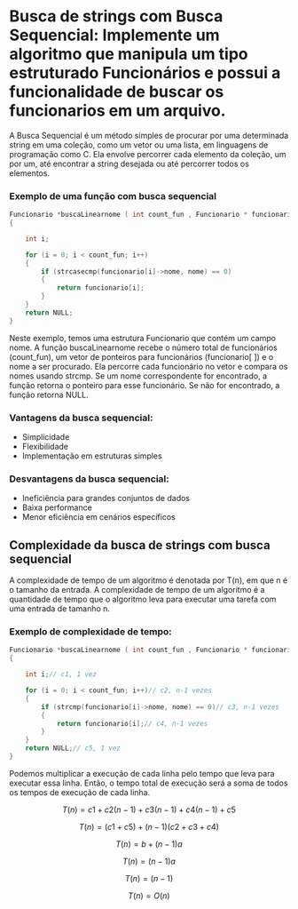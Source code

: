 
# Busca de strings com Busca Sequencial: Implemente um algoritmo que manipula um tipo estruturado Funcionários e possui a funcionalidade de buscar os funcionarios em um arquivo. 

A Busca Sequencial é um método simples de procurar por uma determinada string em uma coleção, como um vetor ou uma lista, em linguagens de programação como C. Ela envolve percorrer cada elemento da coleção, um por um, até encontrar a string desejada ou até percorrer todos os elementos.
  
### Exemplo de uma função com busca sequencial
```c 
Funcionario *buscaLinearnome ( int count_fun , Funcionario * funcionario[], char * nome )
{

    int i;

    for (i = 0; i < count_fun; i++)
    {
        if (strcasecmp(funcionario[i]->nome, nome) == 0)
        {
            return funcionario[i];
        }
    }
    return NULL;
} 

```
Neste exemplo, temos uma estrutura Funcionario que contém um campo nome. A função buscaLinearnome recebe o número total de funcionários (count_fun), um vetor de ponteiros para funcionários (funcionario[ ]) e o nome a ser procurado. Ela percorre cada funcionário no vetor e compara os nomes usando strcmp. Se um nome correspondente for encontrado, a função retorna o ponteiro para esse funcionário. Se não for encontrado, a função retorna NULL.
### Vantagens da busca sequencial:
* Simplicidade
* Flexibilidade
* Implementação em estruturas simples
### Desvantagens da busca sequencial:
* Ineficiência para grandes conjuntos de dados
* Baixa performance
* Menor eficiência em cenários específicos



## Complexidade da busca de strings com busca sequencial
A complexidade de tempo de um algoritmo é denotada por T(n), em que n é o tamanho da entrada. A complexidade de tempo de um algoritmo é a quantidade de tempo que o algoritmo leva para executar uma tarefa com uma entrada de tamanho n.

### Exemplo de complexidade de tempo: 
```c 
Funcionario *buscaLinearnome ( int count_fun , Funcionario * funcionario[], char * nome )
{

    int i;// c1, 1 vez

    for (i = 0; i < count_fun; i++)// c2, n-1 vezes
    {
        if (strcmp(funcionario[i]->nome, nome) == 0)// c3, n-1 vezes
        {
            return funcionario[i];// c4, n-1 vezes
        }
    }
    return NULL;// c5, 1 vez
} 

```
Podemos multiplicar a execução de cada linha pelo tempo que leva para executar essa linha. Então, o tempo total de execução será a soma de todos os tempos de execução de cada linha.

$$ T(n) = c1 + c2(n-1) + c3(n-1) + c4(n-1) + c5   $$

$$ T(n) = (c1 + c5) +  (n-1)(c2 + c3 + c4) $$

$$ T(n) = b +  (n-1)a $$

$$ T(n) =  (n-1)a $$

$$ T(n) =  (n-1) $$

$$ T(n) =  O(n) $$




